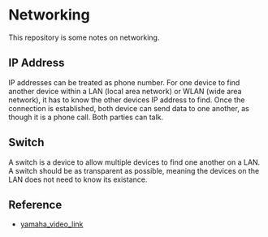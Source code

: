 # Networking

This repository is some notes on networking.

## IP Address

IP addresses can be treated as phone number. For one device to find another device within a LAN (local area network) or WLAN (wide area network), it has to know the other devices IP address to find. Once the connection is established, both device can send data to one another, as though it is a phone call. Both parties can talk.

## Switch

A switch is a device to allow multiple devices to find one another on a LAN. A switch should be as transparent as possible, meaning the devices on the LAN does not need to know its existance.

## Reference

- [yamaha_video_link](https://www.youtube.com/watch?v=udE60TJG0Qg)
